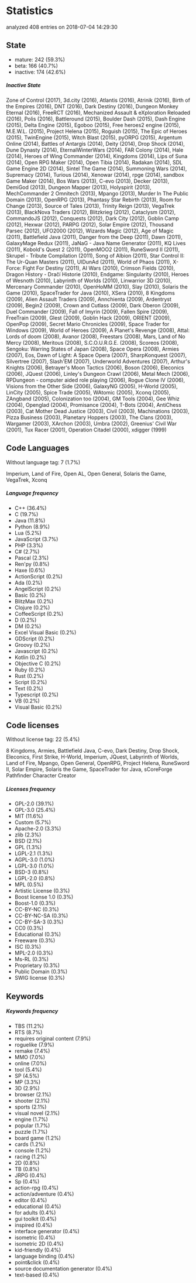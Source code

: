 [comment]: # (autogenerated content, do not edit)
# Statistics

analyzed 408 entries on 2018-07-04 14:29:30

## State

- mature: 242 (59.3%)
- beta: 166 (40.7%)
- inactive: 174 (42.6%)

##### Inactive State

Zone of Control (2017), 3d.city (2016), Atlantis (2016), Atrinik (2016), Birth of the Empires (2016), DNT (2016), Dark Destiny (2016), Dungeon Monkey Eternal (2016), FreeRCT (2016), Mechanized Assault & eXploration Reloaded  (2016), Polis (2016), Battleround (2015), Boulder Dash (2015), Dash Engine (2015), Delta Engine (2015), Egoboo (2015), Free heroes2 engine (2015), M.E.W.L. (2015), Project Helena (2015), Roguish (2015), The Epic of Heroes (2015), TwinEngine (2015), Witch Blast (2015), pyORPG (2015), Argentum Online (2014), Battles of Antargis (2014), Deity (2014), Drop Shock (2014), Dune Dynasty (2014), EternalWinterWars (2014), FAR Colony (2014), Hale (2014), Heroes of Wing Commander (2014), Kingdoms (2014), Lips of Suna (2014), Open RPG Maker (2014), Open Tibia (2014), Radakan (2014), SDL Game Engine 2D (2014), Sintel The Game (2014), Summoning Wars (2014), Supremacy (2014), Turious (2014), Xenowar (2014), rpge (2014), sandbox Game Maker (2014), Bos Wars (2013), C-evo (2013), Decker (2013), DemiGod (2013), Dungeon Mapper (2013), Holyspirit (2013), MechCommander 2 Omnitech (2013), Mpango (2013), Murder In The Public Domain (2013), OpenRPG (2013), Phantasy Star Rebirth (2013), Room for Change (2013), Source of Tales (2013), Trinity Reign (2013), VegaTrek (2013), BlackNova Traders (2012), Blitzkrieg (2012), Cataclysm (2012), CommandoJS (2012), Conquests (2012), Dark City (2012), Goblin Camp (2012), Hexwar (2012), PARPG (2012), Solar Empire (2012), Thousand Parsec (2012), UFO2000 (2012), Wizards Magic (2012), Age of Magic (2011), Battlefield Java (2011), Danger from the Deep (2011), Dawn (2011), GalaxyMage Redux (2011), JaNaG - Java Name Generator (2011), KQ Lives (2011), Kobold's Quest 2 (2011), OpenMOO2 (2011), RuneSword II (2011), Skrupel - Tribute Compilation (2011), Song of Albion (2011), Star Control II: The Ur-Quan Masters (2011), UlDunAd (2011), World of Phaos (2011), X-Force: Fight For Destiny (2011), AI Wars (2010), Crimson Fields (2010), Dragon History - Dračí Historie (2010), Endgame: Singularity (2010), Heroes of Wesnoth (2010), Labyrinth of Worlds (2010), Linwarrior 3D (2010), Mercenary Commander (2010), OpenHoMM (2010), Slay (2010), Solaris the Game (2010), SpaceTrader for Java (2010), XSera (2010), 8 Kingdoms (2009), Alien Assault Traders (2009), Annchienta (2009), Ardentryst (2009), Begin2 (2009), Crown and Cutlass (2009), Dark Oberon (2009), Duel Commander (2009), Fall of Imyrin (2009), Fallen Spire (2009), FreeTrain (2009), Glest (2009), Goblin Hack (2009), ORIENT (2009), OpenPop (2009), Secret Mario Chronicles (2009), Space Trader for Windows (2009), World of Heroes (2009), A Planet's Revenge (2008), Attal: Lords of doom (2008), Avanor (2008), Freestars (2008), Mars, Land of No Mercy (2008), Meritous (2008), S.C.O.U.R.G.E. (2008), Scoreos (2008), Sengoku: Warring States of Japan (2008), Space Opera (2008), Armies (2007), Eos, Dawn of Light: A Space Opera (2007), SharpKonquest (2007), Silvertree (2007), Slash'EM (2007), Underworld Adventures (2007), Arthur's Knights (2006), Betrayer's Moon Tactics (2006), Boson (2006), Eleconics (2006), JQuest (2006), Linley's Dungeon Crawl (2006), Metal Mech (2006), RPDungeon - computer aided role playing (2006), Rogue Clone IV (2006), Visions from the Other Side (2006), GalaxyNG (2005), H-World (2005), LinCity (2005), Spice Trade (2005), WAtomic (2005), Xconq (2005), ZAngband (2005), Colonization too (2004), GM Tools (2004), Gee Whiz (2004), Openglad (2004), Promisance (2004), T-Bots (2004), AntiChess (2003), Cat Mother Dead Justice (2003), Civil (2003), Machinations (2003), Pizza Business (2003), Planetary Hoppers (2003), The Clans (2003), Wargamer (2003), XArchon (2003), Umbra (2002), Greenius' Civil War (2001), Tux Racer (2001), Operation Citadel (2000), xdigger (1999)

## Code Languages

Without language tag: 7 (1.7%)

Imperium, Land of Fire, Open AL, Open General, Solaris the Game, VegaTrek, Xconq

##### Language frequency

- C++ (36.4%)
- C (19.7%)
- Java (11.8%)
- Python (8.9%)
- Lua (5.2%)
- JavaScript (3.7%)
- PHP (3.3%)
- C# (2.7%)
- Pascal (2.3%)
- Ren'py (0.8%)
- Haxe (0.6%)
- ActionScript (0.2%)
- Ada (0.2%)
- AngelScript (0.2%)
- Basic (0.2%)
- BlitzMax (0.2%)
- Clojure (0.2%)
- CoffeeScript (0.2%)
- D (0.2%)
- DM (0.2%)
- Excel Visual Basic (0.2%)
- GDScript (0.2%)
- Groovy (0.2%)
- Javascript (0.2%)
- Kotlin (0.2%)
- Objective C (0.2%)
- Ruby (0.2%)
- Rust (0.2%)
- Script (0.2%)
- Text (0.2%)
- Typescript (0.2%)
- VB (0.2%)
- Visual Basic (0.2%)

## Code licenses

Without license tag: 22 (5.4%)

8 Kingdoms, Armies, Battlefield Java, C-evo, Dark Destiny, Drop Shock, Eleconics, First Strike, H-World, Imperium, JQuest, Labyrinth of Worlds, Land of Fire, Mpango, Open General, OpenRPG, Project Helena, RuneSword II, Solar Empire, Solaris the Game, SpaceTrader for Java, sCoreForge Pathfinder Character Creator

##### Licenses frequency

- GPL-2.0 (39.1%)
- GPL-3.0 (25.4%)
- MIT (11.6%)
- Custom (5.7%)
- Apache-2.0 (3.3%)
- zlib (2.3%)
- BSD (2.1%)
- GPL (1.3%)
- LGPL-2.1 (1.3%)
- AGPL-3.0 (1.0%)
- LGPL-3.0 (1.0%)
- BSD-3 (0.8%)
- LGPL-2.0 (0.8%)
- MPL (0.5%)
- Artistic License (0.3%)
- Boost license 1.0 (0.3%)
- Boost-1.0 (0.3%)
- CC-BY-NC (0.3%)
- CC-BY-NC-SA (0.3%)
- CC-BY-SA-3 (0.3%)
- CC0 (0.3%)
- Educational (0.3%)
- Freeware (0.3%)
- ISC (0.3%)
- MPL-2.0 (0.3%)
- Ms-RL (0.3%)
- Proprietary (0.3%)
- Public Domain (0.3%)
- SWIG license (0.3%)

## Keywords

##### Keywords frequency

- TBS (11.2%)
- RTS (8.7%)
- requires original content (7.9%)
- roguelike (7.9%)
- remake (7.4%)
- MMO (7.0%)
- online (7.0%)
- tool (5.4%)
- SP (4.5%)
- MP (3.3%)
- 3D (2.9%)
- browser (2.1%)
- shooter (2.1%)
- sports (2.1%)
- visual novel (2.1%)
- engine (1.7%)
- popular (1.7%)
- puzzle (1.7%)
- board game (1.2%)
- cards (1.2%)
- console (1.2%)
- racing (1.2%)
- 2D (0.8%)
- TB (0.8%)
- JRPG (0.4%)
- Sp (0.4%)
- action-rpg (0.4%)
- action/adventure (0.4%)
- editor (0.4%)
- educational (0.4%)
- for adults (0.4%)
- gui toolkit (0.4%)
- inspired (0.4%)
- interface generator (0.4%)
- isometric (0.4%)
- isometric 2D (0.4%)
- kid-friendly (0.4%)
- language binding (0.4%)
- point&click (0.4%)
- source documentation generator (0.4%)
- text-based (0.4%)

